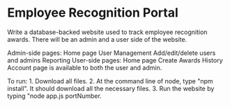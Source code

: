 # Employee Recognition Portal

Write a database-backed website used to track employee recognition awards.  There will be an admin and a user side of the website.

Admin-side pages:
	Home page
	User Management
		Add/edit/delete users and admins
	Reporting
User-side pages:
	Home page
	Create Awards
	History
Account page is available to both the user and admin.

To run:
	1. Download all files.
	2. At the command line of node, type "npm install".  It should download all the necessary files.
	3. Run the website by typing "node app.js portNumber.
